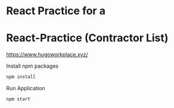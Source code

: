 
# React Practice for a 

# React-Practice (Contractor List)

https://www.hugoworkplace.xyz/

Install npm packages
```bash
npm install
```

Run Application
```bash
npm start
```

